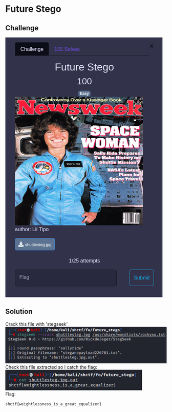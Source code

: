 # Future Stego
## Challenge
![challenge](https://github.com/TwentySick/CTF/blob/3ecae7428d834e3d57936440ef221ab6ad939748/2022/Space%20Heroes%20CTF/forensics/future_stego/images/challenge.png)
## Solution
Crack this file with 'stegseek'\
![crack](https://github.com/TwentySick/CTF/blob/3ecae7428d834e3d57936440ef221ab6ad939748/2022/Space%20Heroes%20CTF/forensics/future_stego/images/crack.png)\
Check this file extracted so I catch the flag:\
![flag](https://github.com/TwentySick/CTF/blob/3ecae7428d834e3d57936440ef221ab6ad939748/2022/Space%20Heroes%20CTF/forensics/future_stego/images/flag.png)\
Flag:
```
shctf{weightlessness_is_a_great_equalizer}   
```
